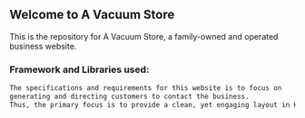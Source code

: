 ## Welcome to A Vacuum Store

This is the repository for A Vacuum Store, a family-owned and operated business website.

### Framework and Libraries used:
```markdown
The specifications and requirements for this website is to focus on
generating and directing customers to contact the business.
Thus, the primary focus is to provide a clean, yet engaging layout in HTML and CSS.
```
